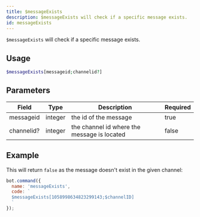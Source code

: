 ```yaml
---
title: $messageExists 
description: $messageExists will check if a specific message exists.
id: messageExists
---
```


`$messageExists` will check if a specific message exists.

## Usage

```php
$messageExists[messageid;channelid?]
```

## Parameters 


| Field      | Type    | Description                                 | Required |
| ---------- | ------- | ------------------------------------------- | -------- |
| messageid  | integer | the id of the message                       | true      |
| channelid? | integer | the channel id where the message is located | false       |


## Example

This will return `false` as the message doesn't exist in the given channel:

```javascript
bot.command({
  name: 'messageExists',
  code: `
  $messageExists[1058998634823299143;$channelID]
  `
});
```
